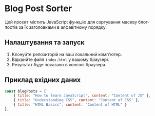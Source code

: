 # Blog Post Sorter

Цей проєкт містить JavaScript функцію для сортування масиву блог-постів за їх заголовками в алфавітному порядку.

## Налаштування та запуск

1. Клонуйте репозиторій на ваш локальний комп'ютер.
2. Відкрийте файл `index.html` у вашому браузері.
3. Результат буде показано в консолі браузера.

## Приклад вхідних даних

```javascript
const blogPosts = [
    { title: "How to learn JavaScript", content: "Content of JS" },
    { title: "Understanding CSS", content: "Content of CSS" },
    { title: "HTML Basics", content: "Content of HTML" }
];
